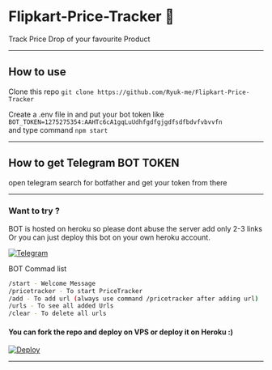 # Flipkart-Price-Tracker 🎇

Track Price Drop of your favourite Product

---
## How to use
Clone this repo `git clone https://github.com/Ryuk-me/Flipkart-Price-Tracker`</br>

Create a .env file in and put your bot token like 
`BOT_TOKEN=1275275354:AAHTc6cA1gqLuUdhfgdfgjgdfsdfbdvfvbvvfn`</br> and type command `npm start`

---
## How to get Telegram BOT TOKEN

open telegram search for botfather and get your token from there

---

### Want to try ?
BOT is hosted on heroku so please dont abuse the server add only 2-3 links</br>
Or you can just deploy this bot on your own heroku account.

[![Telegram](https://upload.wikimedia.org/wikipedia/commons/thumb/8/82/Telegram_logo.svg/50px-Telegram_logo.svg.png)](https://t.me/price_drop_fk_bot)

BOT Commad list
```sh
/start - Welcome Message
/pricetracker - To start PriceTracker
/add - To add url (always use command /pricetracker after adding url)
/urls - To see all added Urls
/clear - To delete all urls
```

#### You can fork the repo and deploy on VPS or deploy it on Heroku :)
[![Deploy](https://www.herokucdn.com/deploy/button.svg)](https://heroku.com/deploy)

---
